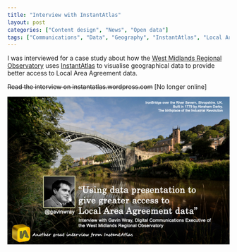 ```yaml
---
title: "Interview with InstantAtlas"
layout: post
categories: ["Content design", "News", "Open data"]
tags: ["Communications", "Data", "Geography", "InstantAtlas", "Local Area Agreements", "Local Government", "Talks", "Visualisation", "West Midlands Regional Observatory"]
---
```


I was interviewed for a case study about how the [West Midlands Regional Observatory](http://wmro.wordpress.com) uses [InstantAtlas](http://instantatlas.com/) to visualise geographical data to provide better access to Local Area Agreement data.

~~Read the interview on instantatlas.wordpress.com~~ [No longer online]

![Using data presentation to give greater access to Local Area Agreement data](/assets/2010/11/instantatlas-wmro-ironbridge-header.jpg)
